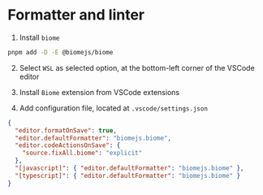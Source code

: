 # Formatter and linter

1. Install `biome`

```bash
pnpm add -D -E @biomejs/biome
```

2. Select `WSL` as selected option, at the bottom-left corner of the VSCode editor

3. Install `Biome` extension from VSCode extensions

4. Add configuration file, located at `.vscode/settings.json`

```json
{
  "editor.formatOnSave": true,
  "editor.defaultFormatter": "biomejs.biome",
  "editor.codeActionsOnSave": {
    "source.fixAll.biome": "explicit"
  },
  "[javascript]": { "editor.defaultFormatter": "biomejs.biome" },
  "[typescript]": { "editor.defaultFormatter": "biomejs.biome" }
}
```
